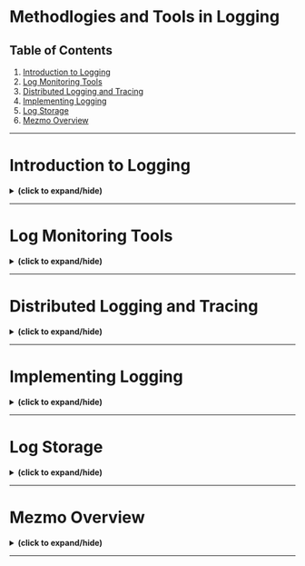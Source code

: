 # Methodlogies and Tools in Logging

## Table of Contents
1. [Introduction to Logging](#intro)
2. [Log Monitoring Tools](#log_monitor_tools)
3. [Distributed Logging and Tracing](#distributed_logging)
4. [Implementing Logging](#implementing_logging)
5. [Log Storage](#log_storage)
6. [Mezmo Overview](#mezmo_overview)

---

<a id="intro"></a>
# Introduction to Logging
<details close>
<summary><b>(click to expand/hide)</b></summary>
<!-- MarkdownTOC -->

## Overview of Application Logging
- **Definition**: Application logging involves a series of messages from an application that record the application's activities.
- **Purpose**: Provides essential information for debugging and maintaining applications in production environments.

## Key Components of Application Logs
- **Content**: Logs contain details about events such as errors, informational messages, and warnings.
- **Evolution**: Traditionally stored in files; modern cloud-native applications use stdout for logging to facilitate data collection.
- **Usage**: Helps identify application issues like message flow problems and user/system actions.

## What to Log
- **Data to Include**:
  - Application messages, transaction flow events, and system alerts (e.g., low disk space).
  - Error events, success and failure audits (e.g., logon successes and failures).
  - Detailed tracking of API endpoints, request parameters, headers, and business context.
- **Security and Compliance**:
  - Separate logs for data-related operations with detailed access IDs, timestamps, and before/after states.

## Importance of Logging
- **Diagnostics**:
  - Track and analyze customer transactions, security threats, and system performance.
  - Identify and resolve production bugs and optimize long-term application performance.
- **Auditing**:
  - Record significant events for management, financial data, and compliance purposes.

## Best Practices for Effective Logging
- **Design and Test Logs**: As meticulously as the application itself to ensure useful data collection.
- **Analytical Use**: Leverage log data for insights using management tools.
- **Logging Levels**:
  - Use lower levels like TRACE or DEBUG for detailed context useful in debugging.

## Conclusion
- **Takeaway**: Logging is crucial for diagnostics and auditing, providing insights into application behavior and supporting business requirements.
- **Action Point**: Always ensure robust logging practices to maintain a clear understanding of application operations.

<!-- /MarkdownTOC -->
</details>

---

<a id="log_monitor_tools"></a>
# Log Monitoring Tools
<details close>
<summary><b>(click to expand/hide)</b></summary>
<!-- MarkdownTOC -->


<!-- /MarkdownTOC -->
</details>

---

<a id="distributed_logging"></a>
# Distributed Logging and Tracing
<details close>
<summary><b>(click to expand/hide)</b></summary>
<!-- MarkdownTOC -->


<!-- /MarkdownTOC -->
</details>

---

<a id="implementing_logging"></a>
# Implementing Logging
<details close>
<summary><b>(click to expand/hide)</b></summary>
<!-- MarkdownTOC -->


<!-- /MarkdownTOC -->
</details>

---

<a id="log_storage"></a>
# Log Storage
<details close>
<summary><b>(click to expand/hide)</b></summary>
<!-- MarkdownTOC -->


<!-- /MarkdownTOC -->
</details>

---

<a id="mezmo_overview"></a>
# Mezmo Overview
<details close>
<summary><b>(click to expand/hide)</b></summary>
<!-- MarkdownTOC -->


<!-- /MarkdownTOC -->
</details>

---
